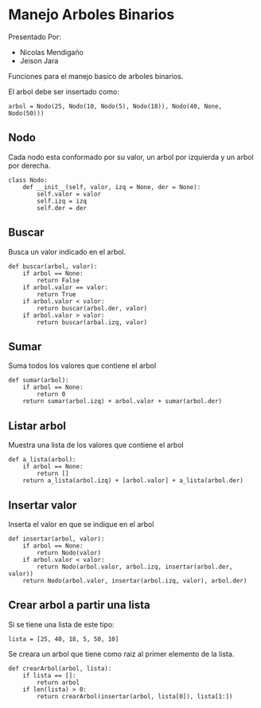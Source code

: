 # Manejo Arboles Binarios

Presentado Por:

   - Nicolas Mendigaño
   - Jeison Jara

Funciones para el manejo basico de arboles binarios.

El arbol debe ser insertado como:
```
arbol = Nodo(25, Nodo(10, Nodo(5), Nodo(18)), Nodo(40, None, Nodo(50)))
```
## Nodo

Cada nodo esta conformado por su valor, un arbol por izquierda y un arbol por derecha.

```
class Nodo:
    def __init__(self, valor, izq = None, der = None):
        self.valor = valor
        self.izq = izq
        self.der = der
```

## Buscar
Busca un valor indicado en el arbol.
```
def buscar(arbol, valor):
    if arbol == None:
        return False
    if arbol.valor == valor:
        return True
    if arbol.valor < valor:
        return buscar(arbol.der, valor)
    if arbol.valor > valor:
        return buscar(arbal.izq, valor)
```

## Sumar
Suma todos los valores que contiene el arbol
```
def sumar(arbol):
    if arbol == None:
        return 0
    return sumar(arbol.izq) + arbol.valor + sumar(arbol.der)
```

## Listar arbol
Muestra una lista de los valores que contiene el arbol
```
def a_lista(arbol):
    if arbol == None:
        return []
    return a_lista(arbol.izq) + [arbol.valor] + a_lista(arbol.der)
```

## Insertar valor
Inserta el valor en que se indique en el arbol
```
def insertar(arbol, valor):
    if arbol == None:
        return Nodo(valor)
    if arbol.valor < valor:
        return Nodo(arbol.valor, arbol.izq, insertar(arbol.der, valor))
    return Nodo(arbol.valor, insertar(arbol.izq, valor), arbol.der)
```

## Crear arbol a partir una lista
Si se tiene una lista de este tipo:
```
lista = [25, 40, 18, 5, 50, 10]
```
Se creara un arbol que tiene como raiz al primer elemento de la lista.
```
def crearArbol(arbol, lista):
    if lista == []:
        return arbol
    if len(lista) > 0:
        return crearArbol(insertar(arbol, lista[0]), lista[1:])
```
